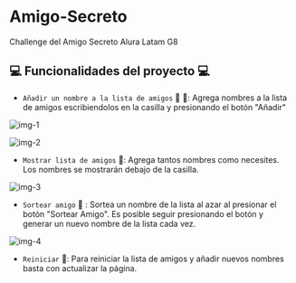 # Amigo-Secreto
Challenge del Amigo Secreto Alura Latam G8

## 💻 Funcionalidades del proyecto 💻

- `Añadir un nombre a la lista de amigos` :man: :woman:: Agrega nombres a la lista de amigos escribiendolos en la casilla y presionando el botón "Añadir"

![img-1](https://github.com/user-attachments/assets/305ec17d-a879-4119-b660-7dc336faf2a5)

![img-2](https://github.com/user-attachments/assets/521e799f-681a-4748-98ed-9aa7345a4a44)

- `Mostrar lista de amigos` :page_with_curl:: Agrega tantos nombres como necesites. Los nombres se mostrarán debajo de la casilla.
  
![img-3](https://github.com/user-attachments/assets/6b01f5e0-77de-418c-af35-c108c4684d1a)

- `Sortear amigo` :raising_hand: : Sortea un nombre de la lista al azar al presionar el botón "Sortear Amigo". Es posible seguir presionando el botón y generar un nuevo nombre de la lista cada vez.
  
![img-4](https://github.com/user-attachments/assets/292475fa-fa0a-4294-9ba7-9141b31abf21)

- `Reiniciar` :arrows_counterclockwise:: Para reiniciar la lista de amigos y añadir nuevos nombres basta con actualizar la página.
